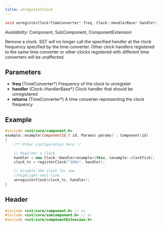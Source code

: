 ```yaml
---
title: unregisterClock
---
```


```cpp
void unregisterClock(TimeConverter* freq, Clock::HandlerBase* handler);
```
*Availability:* Component, SubComponent, ComponentExtension

Remove a clock. SST will no longer call the specified handler at the clock frequency specified by the time converter. Other clock handlers registered to the same time converter or other clocks registered with different time converters will be unaffected.


## Parameters
* **freq** (TimeConverter*) Frequency of the clock to unregister
* **handler** (Clock::HandlerBase*) Clock handler that should be unregistered
* **returns** (TimeConverter*) A time converter representing the clock frequency


## Example

<!--- SOURCE_CODE: None --->
```cpp
#include <sst/core/component.h>
example::example(ComponentId_t id, Params& params) : Component(id) 
{
    /** Other configuration here */

    // Register a clock
    handler = new Clock::Handler<example>(this, &example::clockTick);
    clock_tc = registerClock("1GHz", handler);

    // Disable the clock for now
    //highlight-next-line
    unregisterClock(clock_tc, handler);
}
```

## Header
```cpp
#include <sst/core/component.h> // or
#include <sst/core/subcomponent.h> // or
#include <sst/core/componentExtension.h>
```
